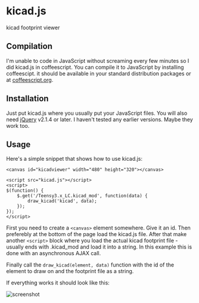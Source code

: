 # kicad.js

kicad footprint viewer

## Compilation

I'm unable to code in JavaScript without screaming every few minutes so I did
kicad.js in coffeescript. You can compile it to JavaScript by installing
coffeescipt. it should be available in your standard distribution packages or
at [coffeescript.org](http://coffeescript.org/).

## Installation

Just put kicad.js where you usually put your JavaScript files. You will also
need [jQuery](http://coffeescript.org/) v2.1.4 or later. I haven't tested any
earlier versions. Maybe they work too.

## Usage

Here's a simple snippet that shows how to use kicad.js:

```
<canvas id="kicadviewer" width="480" height="320"></canvas>

<script src="kicad.js"></script>
<script>
$(function() {
    $.get('/Teensy3.x_LC.kicad_mod', function(data) {
        draw_kicad('kicad', data);
    });
});
</script>
```

First you need to create a `<canvas>` element somewhere. Give it an id. Then
preferebly at the bottom of the page load the kicad.js file. After that make
another `<script>` block where you load the actual kicad footprint file -
usually ends with .kicad_mod and load it into a string. In this example this is
done with an asynchronous AJAX call.

Finally call the `draw_kicad(element, data)` function with the id of the
element to draw on and the footprint file as a string.

If everything works it should look like this:

![screenshot](https://github.com/xengi/kicad.js/raw/master/screenshot.png "Screenshot")
